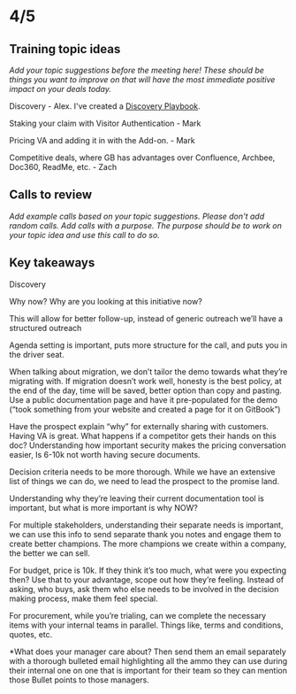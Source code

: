 # 4/5

## Training topic ideas

_Add your topic suggestions before the meeting here! These should be things you want to improve on that will have the most immediate positive impact on your deals today._&#x20;

Discovery - Alex. I've created a [Discovery Playbook](https://docs.google.com/document/d/1aHtOCQaJeMw\_z2hw0hWgr6AMH2aJNCCA\_ZX3jLgEV2c/edit?usp=sharing).

Staking your claim with Visitor Authentication - Mark

Pricing VA and adding it in with the Add-on. - Mark

Competitive deals, where GB has advantages over Confluence, Archbee, Doc360, ReadMe, etc. - Zach&#x20;

## Calls to review

_Add example calls based on your topic suggestions. Please don't add random calls. Add calls with a purpose. The purpose should be to work on your topic idea and use this call to do so._

## Key takeaways

Discovery

Why now? Why are you looking at this initiative now?&#x20;

This will allow for better follow-up, instead of generic outreach we’ll have a structured outreach

Agenda setting is important, puts more structure for the call, and puts you in the driver seat.&#x20;

When talking about migration, we don’t tailor the demo towards what they’re migrating with. If migration doesn’t work well, honesty is the best policy, at the end of the day, time will be saved, better option than copy and pasting. Use a public documentation page and have it pre-populated for the demo (“took something from your website and created a page for it on GitBook”)

Have the prospect explain “why” for externally sharing with customers. Having VA is great. What happens if a competitor gets their hands on this doc? Understanding how important security makes the pricing conversation easier, Is 6-10k not worth having secure documents.

Decision criteria needs to be more thorough. While we have an extensive list of things we can do, we need to lead the prospect to the promise land.

Understanding why they’re leaving their current documentation tool is important, but what is more important is why NOW?&#x20;

For multiple stakeholders, understanding their separate needs is important, we can use this info to send separate thank you notes and engage them to create better champions. The more champions we create within a company, the better we can sell.&#x20;

For budget, price is 10k. If they think it’s too much, what were you expecting then? Use that to your advantage, scope out how they’re feeling. Instead of asking, who buys, ask them who else needs to be involved in the decision making process, make them feel special.

For procurement, while you’re trialing, can we complete the necessary items with your internal teams in parallel. Things like, terms and conditions, quotes, etc.

\*What does your manager care about? Then send them an email separately with a thorough bulleted email highlighting all the ammo they can use during their internal one on one that is important for their team so they can mention those Bullet points to those managers.
